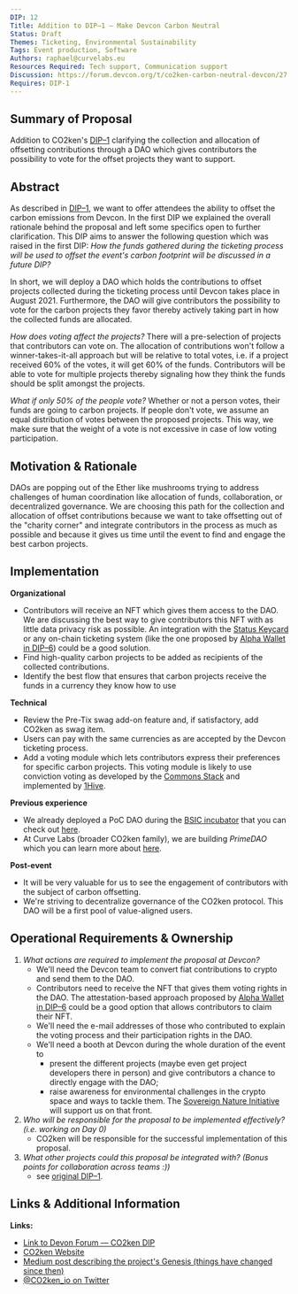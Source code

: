 ```yaml
---
DIP: 12
Title: Addition to DIP–1 — Make Devcon Carbon Neutral
Status: Draft
Themes: Ticketing, Environmental Sustainability
Tags: Event production, Software
Authors: raphael@curvelabs.eu
Resources Required: Tech support, Communication support
Discussion: https://forum.devcon.org/t/co2ken-carbon-neutral-devcon/27
Requires: DIP-1
---
```


## Summary of Proposal

Addition to CO2ken's [DIP–1](https://github.com/efdevcon/DIPs/blob/master/DIPs/DIP-1.md) clarifying the collection and allocation of offsetting contributions through a DAO which gives contributors the possibility to vote for the offset projects they want to support.

## Abstract

As described in [DIP–1](https://github.com/efdevcon/DIPs/blob/master/DIPs/DIP-1.md), we want to offer attendees the ability to offset the carbon emissions from Devcon. In the first DIP we explained the overall rationale behind the proposal and left some specifics open to further clarification. This DIP aims to answer the following question which was raised in the first DIP: _How the funds gathered during the ticketing process will be used to offset the event's carbon footprint will be discussed in a future DIP?_

In short, we will deploy a DAO which holds the contributions to offset projects collected during the ticketing process until Devcon takes place in August 2021. Furthermore, the DAO will give contributors the possibility to vote for the carbon projects they favor thereby actively taking part in how the collected funds are allocated.

_How does voting affect the projects?_
There will a pre-selection of projects that contributors can vote on. The allocation of contributions won't follow a winner-takes-it-all approach but will be relative to total votes, i.e. if a project received 60% of the votes, it will get 60% of the funds. Contributors will be able to vote for multiple projects thereby signaling how they think the funds should be split amongst the projects.

_What if only 50% of the people vote?_
Whether or not a person votes, their funds are going to carbon projects. If people don't vote, we assume an equal distribution of votes between the proposed projects. This way, we make sure that the weight of a vote is not excessive in case of low voting participation.

## Motivation & Rationale

DAOs are popping out of the Ether like mushrooms trying to address challenges of human coordination like allocation of funds, collaboration, or decentralized governance. We are choosing this path for the collection and allocation of offset contributions because we want to take offsetting out of the "charity corner" and integrate contributors in the process as much as possible and because it gives us time until the event to find and engage the best carbon projects.

## Implementation

**Organizational**

- Contributors will receive an NFT which gives them access to the DAO. We are discussing the best way to give contributors this NFT with as little data privacy risk as possible. An integration with the [Status Keycard](https://github.com/efdevcon/DIPs/blob/master/DIPs/DIP-5.md) or any on-chain ticketing system (like the one proposed by [Alpha Wallet in DIP–6](https://github.com/efdevcon/DIPs/blob/master/DIPs/DIP-6.md)) could be a good solution.
- Find high-quality carbon projects to be added as recipients of the collected contributions.
- Identify the best flow that ensures that carbon projects receive the funds in a currency they know how to use

**Technical**

- Review the Pre-Tix swag add-on feature and, if satisfactory, add CO2ken as swag item.
- Users can pay with the same currencies as are accepted by the Devcon ticketing process.
- Add a voting module which lets contributors express their preferences for specific carbon projects. This voting module is likely to use conviction voting as developed by the [Commons Stack](https://commonsstack.org/) and implemented by [1Hive](https://1hive.org/#/).

**Previous experience**

- We already deployed a PoC DAO during the [BSIC incubator](https://blockchainforsocialimpact.com/incubator-winners-2020/) that you can check out [here](http://dao.co2ken.io/).
- At Curve Labs (broader CO2ken family), we are building _PrimeDAO_ which you can learn more about [here](https://liquiddao.eth.link/#/).

**Post-event**

- It will be very valuable for us to see the engagement of contributors with the subject of carbon offsetting.
- We're striving to decentralize governance of the CO2ken protocol. This DAO will be a first pool of value-aligned users.

## Operational Requirements & Ownership

1. _What actions are required to implement the proposal at Devcon?_
   - We'll need the Devcon team to convert fiat contributions to crypto and send them to the DAO.
   - Contributors need to receive the NFT that gives them voting rights in the DAO. The attestation-based approach proposed by [Alpha Wallet in DIP–6](https://github.com/efdevcon/DIPs/blob/master/DIPs/DIP-6.md) could be a good option that allows contributors to claim their NFT.
   - We'll need the e-mail addresses of those who contributed to explain the voting process and their participation rights in the DAO.
   - We'll need a booth at Devcon during the whole duration of the event to
     - present the different projects (maybe even get project developers there in person) and give contributors a chance to directly engage with the DAO;
     - raise awareness for environmental challenges in the crypto space and ways to tackle them. The [Sovereign Nature Initiative](http://sovereignnature.com/) will support us on that front.
2. _Who will be responsible for the proposal to be implemented effectively? (i.e. working on Day 0)_
   - CO2ken will be responsible for the successful implementation of this proposal.
3. _What other projects could this proposal be integrated with? (Bonus points for collaboration across teams :))_
   - see [original DIP–1](https://github.com/efdevcon/DIPs/blob/master/DIPs/DIP-1.md).

## Links & Additional Information

**Links:**

- [Link to Devon Forum — CO2ken DIP](https://forum.devcon.org/t/co2ken-carbon-neutral-devcon/27)
- [CO2ken Website](https://www.co2ken.io/)
- [Medium post describing the project's Genesis (things have changed since then)](https://medium.com/curve-labs/co2ken-genesis-74d7a1387ea1)
- [@CO2ken_io on Twitter](https://twitter.com/CO2ken_io)
